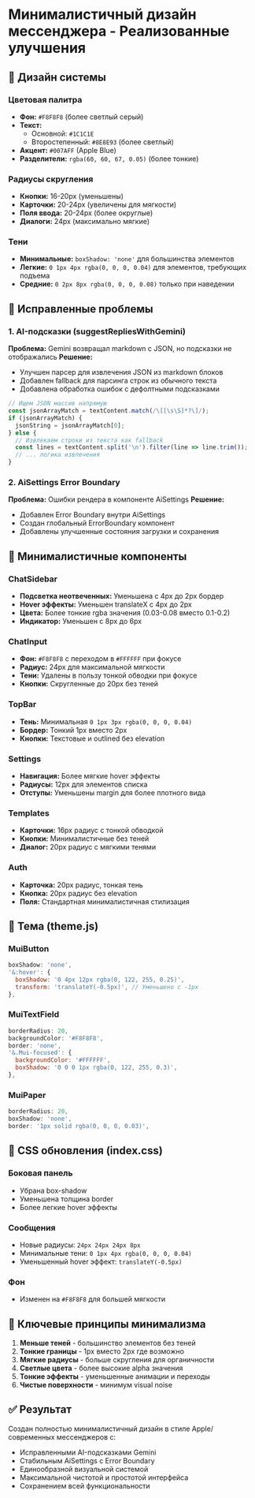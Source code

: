 # Минималистичный дизайн мессенджера - Реализованные улучшения

## 🎨 Дизайн системы

### Цветовая палитра
- **Фон:** `#F8F8F8` (более светлый серый)
- **Текст:** 
  - Основной: `#1C1C1E`
  - Второстепенный: `#8E8E93` (более светлый)
- **Акцент:** `#007AFF` (Apple Blue)
- **Разделители:** `rgba(60, 60, 67, 0.05)` (более тонкие)

### Радиусы скругления
- **Кнопки:** 16-20px (уменьшены)
- **Карточки:** 20-24px (увеличены для мягкости)
- **Поля ввода:** 20-24px (более округлые)
- **Диалоги:** 24px (максимально мягкие)

### Тени
- **Минимальные:** `boxShadow: 'none'` для большинства элементов
- **Легкие:** `0 1px 4px rgba(0, 0, 0, 0.04)` для элементов, требующих подъема
- **Средние:** `0 2px 8px rgba(0, 0, 0, 0.08)` только при наведении

## 🔧 Исправленные проблемы

### 1. AI-подсказки (suggestRepliesWithGemini)
**Проблема:** Gemini возвращал markdown с JSON, но подсказки не отображались
**Решение:**
- Улучшен парсер для извлечения JSON из markdown блоков
- Добавлен fallback для парсинга строк из обычного текста
- Добавлена обработка ошибок с дефолтными подсказками

```javascript
// Ищем JSON массив напрямую
const jsonArrayMatch = textContent.match(/\[[\s\S]*?\]/);
if (jsonArrayMatch) {
  jsonString = jsonArrayMatch[0];
} else {
  // Извлекаем строки из текста как fallback
  const lines = textContent.split('\n').filter(line => line.trim());
  // ... логика извлечения
}
```

### 2. AiSettings Error Boundary
**Проблема:** Ошибки рендера в компоненте AiSettings
**Решение:**
- Добавлен Error Boundary внутри AiSettings
- Создан глобальный ErrorBoundary компонент
- Добавлены улучшенные состояния загрузки и сохранения

## 🎯 Минималистичные компоненты

### ChatSidebar
- **Подсветка неотвеченных:** Уменьшена с 4px до 2px бордер
- **Hover эффекты:** Уменьшен translateX с 4px до 2px
- **Цвета:** Более тонкие rgba значения (0.03-0.08 вместо 0.1-0.2)
- **Индикатор:** Уменьшен с 8px до 6px

### ChatInput
- **Фон:** `#F8F8F8` с переходом в `#FFFFFF` при фокусе
- **Радиус:** 24px для максимальной мягкости
- **Тени:** Удалены в пользу тонкой обводки при фокусе
- **Кнопки:** Скругленные до 20px без теней

### TopBar
- **Тень:** Минимальная `0 1px 3px rgba(0, 0, 0, 0.04)`
- **Бордер:** Тонкий 1px вместо 2px
- **Кнопки:** Текстовые и outlined без elevation

### Settings
- **Навигация:** Более мягкие hover эффекты
- **Радиусы:** 12px для элементов списка
- **Отступы:** Уменьшены margin для более плотного вида

### Templates
- **Карточки:** 16px радиус с тонкой обводкой
- **Кнопки:** Минималистичные без теней
- **Диалог:** 20px радиус с мягкими тенями

### Auth
- **Карточка:** 20px радиус, тонкая тень
- **Кнопка:** 20px радиус без elevation
- **Поля:** Стандартная минималистичная стилизация

## 🎨 Тема (theme.js)

### MuiButton
```javascript
boxShadow: 'none',
'&:hover': {
  boxShadow: '0 4px 12px rgba(0, 122, 255, 0.25)',
  transform: 'translateY(-0.5px)', // Уменьшено с -1px
},
```

### MuiTextField
```javascript
borderRadius: 20,
backgroundColor: '#F8F8F8',
border: 'none',
'&.Mui-focused': {
  backgroundColor: '#FFFFFF',
  boxShadow: '0 0 0 1px rgba(0, 122, 255, 0.3)',
},
```

### MuiPaper
```javascript
borderRadius: 20,
boxShadow: 'none',
border: '1px solid rgba(0, 0, 0, 0.03)',
```

## 📱 CSS обновления (index.css)

### Боковая панель
- Убрана box-shadow
- Уменьшена толщина border
- Более легкие hover эффекты

### Сообщения
- Новые радиусы: `24px 24px 24px 8px`
- Минимальные тени: `0 1px 4px rgba(0, 0, 0, 0.04)`
- Уменьшенный hover эффект: `translateY(-0.5px)`

### Фон
- Изменен на `#F8F8F8` для большей мягкости

## 🌟 Ключевые принципы минимализма

1. **Меньше теней** - большинство элементов без теней
2. **Тонкие границы** - 1px вместо 2px где возможно
3. **Мягкие радиусы** - больше скругления для органичности
4. **Светлые цвета** - более высокие alpha значения
5. **Тонкие эффекты** - уменьшенные анимации и переходы
6. **Чистые поверхности** - минимум visual noise

## ✅ Результат

Создан полностью минималистичный дизайн в стиле Apple/современных мессенджеров с:
- Исправленными AI-подсказками Gemini
- Стабильным AiSettings с Error Boundary
- Единообразной визуальной системой
- Максимальной чистотой и простотой интерфейса
- Сохранением всей функциональности
